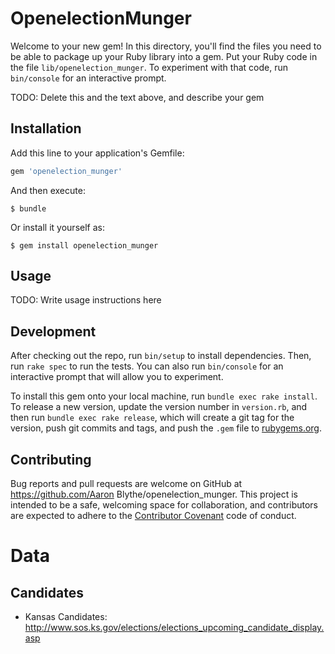 # OpenelectionMunger

Welcome to your new gem! In this directory, you'll find the files you need to be able to package up your Ruby library into a gem. Put your Ruby code in the file `lib/openelection_munger`. To experiment with that code, run `bin/console` for an interactive prompt.

TODO: Delete this and the text above, and describe your gem

## Installation

Add this line to your application's Gemfile:

```ruby
gem 'openelection_munger'
```

And then execute:

    $ bundle

Or install it yourself as:

    $ gem install openelection_munger

## Usage

TODO: Write usage instructions here

## Development

After checking out the repo, run `bin/setup` to install dependencies. Then, run `rake spec` to run the tests. You can also run `bin/console` for an interactive prompt that will allow you to experiment.

To install this gem onto your local machine, run `bundle exec rake install`. To release a new version, update the version number in `version.rb`, and then run `bundle exec rake release`, which will create a git tag for the version, push git commits and tags, and push the `.gem` file to [rubygems.org](https://rubygems.org).

## Contributing

Bug reports and pull requests are welcome on GitHub at https://github.com/Aaron Blythe/openelection_munger. This project is intended to be a safe, welcoming space for collaboration, and contributors are expected to adhere to the [Contributor Covenant](http://contributor-covenant.org) code of conduct.

# Data

## Candidates

* Kansas Candidates: http://www.sos.ks.gov/elections/elections_upcoming_candidate_display.asp



